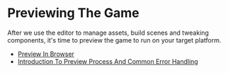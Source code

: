 # Previewing The Game

After we use the editor to manage assets, build scenes and tweaking components, it's time to preview the game to run on your target platform.

- [Preview In Browser](browser.md)
- [Introduction To Preview Process And Common Error Handling](preview-guid.md)
